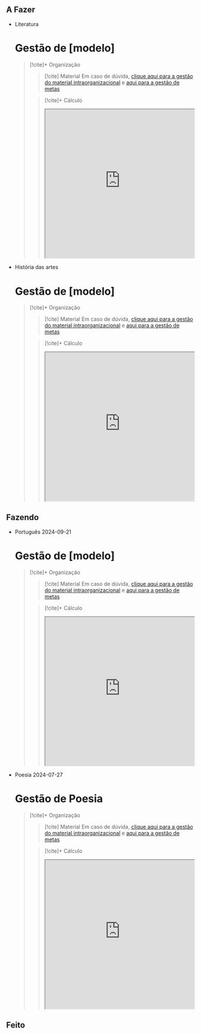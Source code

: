 ## A Fazer
- Literatura  
  # Gestão de [modelo]
  >  [!cite]+ Organização
  >  >  [!cite] Material 
  >  >    Em caso de dúvida, [clique aqui para a gestão do material intraorganizacional]() e [aqui para a gestão de metas]()
  >  
  >  > [!cite]+ Cálculo
  >  >  <iframe
  >  >   src="https://efzevios.github.io/Spork/Porcento.html"
  >  >   style="width:100%;height:;aspect-ratio:1"
  >  >   scrolling="yes">
  >  > </iframe>
  
- História das artes  
  # Gestão de [modelo]
  >  [!cite]+ Organização
  >  >  [!cite] Material 
  >  >    Em caso de dúvida, [clique aqui para a gestão do material intraorganizacional]() e [aqui para a gestão de metas]()
  >  
  >  > [!cite]+ Cálculo
  >  >  <iframe
  >  >   src="https://efzevios.github.io/Spork/Porcento.html"
  >  >   style="width:100%;height:;aspect-ratio:1"
  >  >   scrolling="yes">
  >  > </iframe>
  

## Fazendo
- Português 2024-09-21  
  # Gestão de [modelo]
  >  [!cite]+ Organização
  >  >  [!cite] Material 
  >  >    Em caso de dúvida, [clique aqui para a gestão do material intraorganizacional](https://www.noteshub.app/notebooks/github/Efzevios%2FChronos/Se%C3%A7%C3%B5es%2FDisciplinas%2FLinguagens%2FL%C3%ADngua%20Portuguesa) e [aqui para a gestão de metas](https://www.noteshub.app/notebooks/github/Efzevios%2FChronos/Se%C3%A7%C3%B5es%2FDisciplinas%2FLinguagens%2FL%C3%ADngua%20Portuguesa/Kanban%20-%20L%C3%ADngua%20portuguesa.kanban.md)
  >  
  >  > [!cite]+ Cálculo
  >  >  <iframe
  >  >   src="https://efzevios.github.io/Spork/Porcento.html"
  >  >   style="width:100%;height:;aspect-ratio:1"
  >  >   scrolling="yes">
  >  > </iframe>
  
- Poesia 2024-07-27  
  # Gestão de Poesia
  >  [!cite]+ Organização
  >  >  [!cite] Material 
  >  >    Em caso de dúvida, [clique aqui para a gestão do material intraorganizacional](https://www.noteshub.app/notebooks/github/Efzevios%2FChronos/Se%C3%A7%C3%B5es%2FDisciplinas%2FOutros%2FPoesia) e [aqui para a gestão de metas](https://www.noteshub.app/notebooks/github/Efzevios%2FChronos/Se%C3%A7%C3%B5es%2FDisciplinas%2FOutros%2FPoesia/Kanban%20-%20Poesia.kanban.md)
  >  
  >  > [!cite]+ Cálculo
  >  >  <iframe
  >  >   src="https://efzevios.github.io/Spork/Porcento.html"
  >  >   style="width:100%;height:;aspect-ratio:1"
  >  >   scrolling="yes">
  >  > </iframe>
  

## Feito